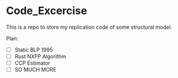 # Code_Excercise

This is a repo to store my replication code of some structural model.

Plan:

- [ ] Static BLP 1995
- [ ] Rust NXFP Algorithm
- [ ] CCP Estimator
- [ ] SO MUCH MORE
